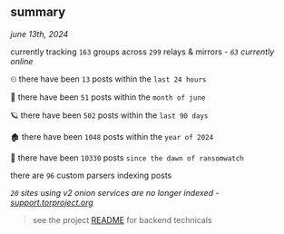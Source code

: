 
## summary
_june 13th, 2024_

currently tracking `163` groups across `299` relays & mirrors - _`63` currently online_

⏲ there have been `13` posts within the `last 24 hours`

🦈 there have been `51` posts within the `month of june`

🪐 there have been `502` posts within the `last 90 days`

🏚 there have been `1048` posts within the `year of 2024`

🦕 there have been `10330` posts `since the dawn of ransomwatch`

there are `96` custom parsers indexing posts

_`20` sites using v2 onion services are no longer indexed - [support.torproject.org](https://support.torproject.org/onionservices/v2-deprecation/)_

> see the project [README](https://github.com/joshhighet/ransomwatch#ransomwatch--) for backend technicals
